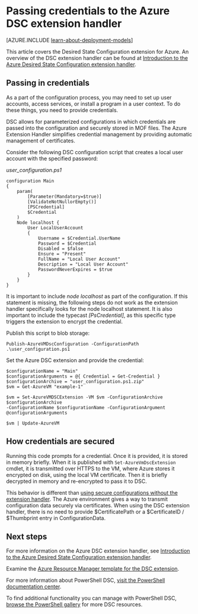 <properties
   pageTitle="Passing credentials to Azure using DSC | Microsoft Azure"
   description="Overview on securely passing credentials to Azure virtual machines using PowerShell Desired State Configuration"
   services="virtual-machines-windows"
   documentationCenter=""
   authors="zjalexander"
   manager="timlt"
   editor=""
   tags="azure-service-management,azure-resource-manager"
   keywords=""/>

<tags
   ms.service="virtual-machines-windows"
   ms.devlang="na"
   ms.topic="article"
   ms.tgt_pltfrm="vm-windows"
   ms.workload="na"
   ms.date="09/15/2016"
   ms.author="zachal"/>

# <a name="passing-credentials-to-the-azure-dsc-extension-handler"></a>Passing credentials to the Azure DSC extension handler #

[AZURE.INCLUDE [learn-about-deployment-models](../../includes/learn-about-deployment-models-both-include.md)]

This article covers the Desired State Configuration extension for Azure. An overview of the DSC extension handler can be found at [Introduction to the Azure Desired State Configuration extension handler](virtual-machines-windows-extensions-dsc-overview.md). 


## <a name="passing-in-credentials"></a>Passing in credentials
As a part of the configuration process, you may need to set up user accounts, access services, or install a program in a user context. To do these things, you need to provide credentials. 

DSC allows for parameterized configurations in which credentials are passed into the configuration and securely stored in MOF files. The Azure Extension Handler simplifies credential management by providing automatic management of certificates. 

Consider the following DSC configuration script that creates a local user account with the specified password:

*user_configuration.ps1*

```
configuration Main
{
    param(
        [Parameter(Mandatory=$true)]
        [ValidateNotNullorEmpty()]
        [PSCredential]
        $Credential
    )    
    Node localhost {       
        User LocalUserAccount
        {
            Username = $Credential.UserName
            Password = $Credential
            Disabled = $false
            Ensure = "Present"
            FullName = "Local User Account"
            Description = "Local User Account"
            PasswordNeverExpires = $true
        } 
    }  
} 
```

It is important to include *node localhost* as part of the configuration. If this statement is missing, the following steps do not work as the extension handler specifically looks for the node localhost statement. It is also important to include the typecast *[PsCredential]*, as this specific type triggers the extension to encrypt the credential. 

Publish this script to blob storage:

`Publish-AzureVMDscConfiguration -ConfigurationPath .\user_configuration.ps1`

Set the Azure DSC extension and provide the credential:

```
$configurationName = "Main"
$configurationArguments = @{ Credential = Get-Credential }
$configurationArchive = "user_configuration.ps1.zip"
$vm = Get-AzureVM "example-1"
 
$vm = Set-AzureVMDSCExtension -VM $vm -ConfigurationArchive $configurationArchive 
-ConfigurationName $configurationName -ConfigurationArgument @configurationArguments
 
$vm | Update-AzureVM
```
## <a name="how-credentials-are-secured"></a>How credentials are secured
Running this code prompts for a credential. Once it is provided, it is stored in memory briefly. When it is published with `Set-AzureVmDscExtension` cmdlet, it is transmitted over HTTPS to the VM, where Azure stores it encrypted on disk, using the local VM certificate. Then it is briefly decrypted in memory and re-encrypted to pass it to DSC.

This behavior is different than [using secure configurations without the extension handler](https://msdn.microsoft.com/powershell/dsc/securemof). The Azure environment gives a way to transmit configuration data securely via certificates. When using the DSC extension handler, there is no need to provide $CertificatePath or a $CertificateID / $Thumbprint entry in ConfigurationData.


## <a name="next-steps"></a>Next steps ##

For more information on the Azure DSC extension handler, see [Introduction to the Azure Desired State Configuration extension handler](virtual-machines-windows-extensions-dsc-overview.md). 

Examine the [Azure Resource Manager template for the DSC extension](virtual-machines-windows-extensions-dsc-template.md).

For more information about PowerShell DSC, [visit the PowerShell documentation center](https://msdn.microsoft.com/powershell/dsc/overview). 

To find additional functionality you can manage with PowerShell DSC, [browse the PowerShell gallery](https://www.powershellgallery.com/packages?q=DscResource&x=0&y=0) for more DSC resources.
